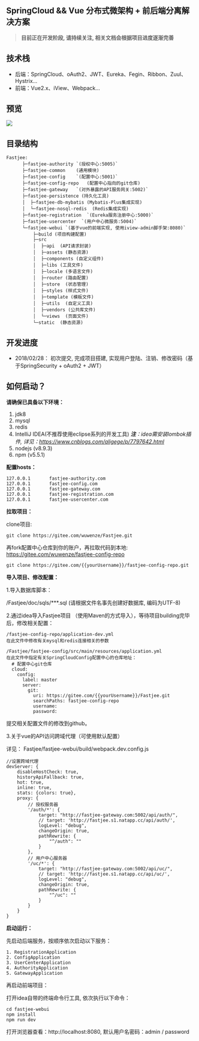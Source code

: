 ## SpringCloud && Vue 分布式微架构 + 前后端分离解决方案
> **目前正在开发阶段, 请持续关注, 相关文档会根据项目进度逐渐完善**

## 技术栈
- 后端：SpringCloud、oAuth2、JWT、Eureka、Fegin、Ribbon、Zuul、Hystrix...
- 前端：Vue2.x、iView、Webpack...

## 预览
![](https://raw.githubusercontent.com/wuwz/Fastjee/master/doc/fastjee.gif)

## 目录结构

    Fastjee:
          ├─fastjee-authority `(授权中心:5005)`
          ├─fastjee-common    (通用模块)
          ├─fastjee-config    `(配置中心:5001)`
          ├─fastjee-config-repo   (配置中心指向的git仓库)
          ├─fastjee-gateway   `(对外暴露的API服务网关:5002)`
          ├─fastjee-persistence (持久化工具)
          │  ├─fastjee-db-mybatis (Mybatis-Plus集成实现)
          │  └─fastjee-nosql-redis  (Redis集成实现)
          ├─fastjee-registration  `(Eureka服务注册中心:5000)`
          ├─fastjee-usercenter  `(用户中心微服务:5004)`
          └─fastjee-webui `(基于vue的前端实现, 使用iview-admin脚手架:8080)`
              ├─build (项目构建配置)
              ├─src
              │  ├─api  (API请求封装)
              │  ├─assets (静态资源)
              │  ├─components (自定义组件)
              │  ├─libs (工具文件)
              │  ├─locale (多语言文件)
              │  ├─router (路由配置)
              │  ├─store  (状态管理)
              │  ├─styles (样式文件)
              │  ├─template (模板文件)
              │  ├─utils  (自定义工具)
              │  ├─vendors (公共库文件)
              │  └─views  (页面文件)
              └─static  (静态资源)

## 开发进度

 - 2018/02/28： 初次提交, 完成项目搭建, 实现用户登陆、注销、修改密码（基于SpringSecurity + oAuth2 + JWT）

  
## 如何启动？
**请确保已具备以下环境：**
 1. jdk8
 2. mysql
 3. redis
 4. IntelliJ IDEA(不推荐使用eclipse系列的开发工具)
    ***注**：idea需安装lombok插件, 详见：https://www.cnblogs.com/aligege/p/7797642.html*
 5. nodejs (v8.9.3)
 6. npm (v5.5.1)

**配置hosts：**

    127.0.0.1       fastjee-authority.com
    127.0.0.1       fastjee-config.com
    127.0.0.1       fastjee-gateway.com
    127.0.0.1       fastjee-registration.com
    127.0.0.1       fastjee-usercenter.com
    
**拉取项目：**

clone项目:

    git clone https://gitee.com/wuwenze/Fastjee.git

再fork配置中心仓库到你的账户，再拉取代码到本地:
https://gitee.com/wuwenze/fastjee-config-repo

    git clone https://gitee.com/{{yourUsername}}/fastjee-config-repo.git
    

**导入项目、修改配置：**

1.导入数据库脚本：

/Fastjee/doc/sqls/***.sql (请根据文件名事先创建好数据库, 编码为UTF-8)

2.通过idea导入Fastjee项目 （使用Maven的方式导入），等待项目building完毕后，修改相关配置：

    /fastjee-config-repo/application-dev.yml
    在此文件中修改有关mysql和redis连接相关的参数
    
    /Fastjee/fastjee-config/src/main/resources/application.yml
    在此文件中指定有关SpringCloudConfig配置中心的仓库地址：
      # 配置中心git仓库
      cloud:
        config:
          label: master
          server:
            git:
              uri: https://gitee.com/{{yourUsername}}/Fastjee.git
              searchPaths: fastjee-config-repo
              username:
              password:

提交相关配置文件的修改到github。

3.关于vue的API访问跨域代理（可使用默认配置）

详见： Fastjee/fastjee-webui/build/webpack.dev.config.js

    //设置跨域代理
    devServer: {
        disableHostCheck: true,
        historyApiFallback: true,
        hot: true,
        inline: true,
        stats: {colors: true},
        proxy: {
            // 授权服务器
            '/auth/*': {
                target: "http://fastjee-gateway.com:5002/api/auth/",
                // target: 'http://fastjee.s1.natapp.cc/api/auth/',
                logLevel: "debug",
                changeOrigin: true,
                pathRewrite: {
                    "^/auth": ""
                }
            },
            // 用户中心服务器
            '/uc/*': {
                target: "http://fastjee-gateway.com:5002/api/uc/",
                // target: 'http://fastjee.s1.natapp.cc/api/uc/',
                logLevel: "debug",
                changeOrigin: true,
                pathRewrite: {
                    "^/uc": ""
                }
            }
        }
    }


**启动运行：**

先启动后端服务，按顺序依次启动以下服务：

    1. RegistrationApplication
    2. ConfigApplication
    3. UserCenterApplication
    4. AuthorityApplication
    5. GatewayApplication
    
再启动前端项目：

打开idea自带的终端命令行工具, 依次执行以下命令：

    cd fastjee-webui
    npm install
    npm run dev


打开浏览器查看：http://localhost:8080, 默认用户名密码：admin / password
